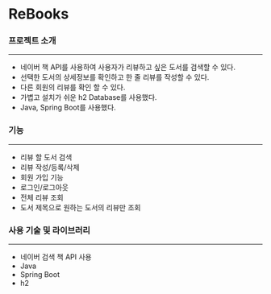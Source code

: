 # ReBooks
### 프로젝트 소개

---

- 네이버 책 API를 사용하여 사용자가 리뷰하고 싶은 도서를 검색할 수 있다.
- 선택한 도서의 상세정보를 확인하고 한 줄 리뷰를 작성할 수 있다.
- 다른 회원의 리뷰를 확인 할 수 있다.
- 가볍고 설치가 쉬운 h2 Database를 사용했다.
- Java, Spring Boot를 사용했다.

### 기능

---

- 리뷰 할 도서 검색
- 리뷰 작성/등록/삭제
- 회원 가입 기능
- 로그인/로그아웃
- 전체 리뷰 조회
- 도서 제목으로 원하는 도서의 리뷰만 조회


### 사용 기술 및 라이브러리

---

- 네이버 검색 책 API 사용
- Java
- Spring Boot
- h2
